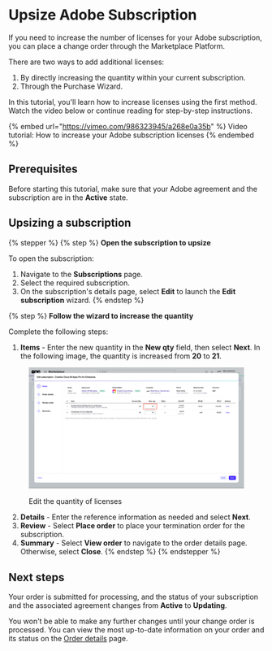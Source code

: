 # Upsize Adobe Subscription

If you need to increase the number of licenses for your Adobe subscription, you can place a change order through the Marketplace Platform.

There are two ways to add additional licenses:

1. By directly increasing the quantity within your current subscription.
2. Through the Purchase Wizard.

In this tutorial, you'll learn how to increase licenses using the first method. Watch the video below or continue reading for step-by-step instructions.

{% embed url="https://vimeo.com/986323945/a268e0a35b" %}
Video tutorial: How to increase your Adobe subscription licenses
{% endembed %}

## Prerequisites

Before starting this tutorial, make sure that your Adobe agreement and the subscription are in the **Active** state.

## Upsizing a subscription

{% stepper %}
{% step %}
**Open the subscription to upsize**

To open the subscription:

1. Navigate to the **Subscriptions** page.
2. Select the required subscription.
3. On the subscription's details page, select **Edit** to launch the **Edit subscription** wizard.
{% endstep %}

{% step %}
**Follow the wizard to increase the quantity**

Complete the following steps:

1. **Items** - Enter the new quantity in the **New qty** field, then select **Next**. In the following image, the quantity is increased from **20** to **21**.&#x20;

<div data-with-frame="true"><figure><img src="../../../.gitbook/assets/edit_subscription.png" alt=""><figcaption><p>Edit the quantity of licenses</p></figcaption></figure></div>

2. **Details** - Enter the reference information as needed and select **Next**.
3. **Review** - Select **Place order** to place your termination order for the subscription.
4. **Summary** - Select **View order** to navigate to the order details page. Otherwise, select **Close**.
{% endstep %}
{% endstepper %}

## Next steps

Your order is submitted for processing, and the status of your subscription and the associated agreement changes from **Active** to **Updating**.

You won't be able to make any further changes until your change order is processed. You can view the most up-to-date information on your order and its status on the [Order details](../../../modules-and-features/marketplace/orders/#subscription-details) page.
